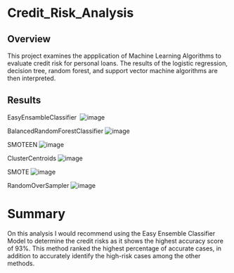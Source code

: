 # Credit_Risk_Analysis

## Overview 
This project examines the appplication of Machine Learning Algorithms to evaluate credit risk for personal loans. The results of the logistic regression, decision tree, random forest, and support vector machine algorithms are then interpreted.   

## Results 
EasyEnsambleClassifier&nbsp; 
![image](https://github.com/codepast12/Credit_Risk/blob/main/Resources/EasyEnsambleClassifier.png)


BalancedRandomForestClassifier
![image](https://github.com/codepast12/Credit_Risk/blob/main/Resources/BalancedRandomForestClassifier.png)


SMOTEEN
![image](https://github.com/codepast12/Credit_Risk/blob/main/Resources/SMOTEEN.png)


ClusterCentroids 
![image](https://github.com/codepast12/Credit_Risk/blob/main/Resources/ClusterCentroids.png)


SMOTE
![image](https://github.com/codepast12/Credit_Risk/blob/main/Resources/SMOTE.png)


RandomOverSampler
![image](https://github.com/codepast12/Credit_Risk/blob/main/Resources/RandomOverSampler.png)

# Summary
On this analysis I would recommend using the Easy Ensemble Classifier Model to determine the credit risks as it shows the highest accuracy score of 93%. This method ranked the highest percentage of accurate cases, in addition to accurately identify the high-risk cases among the other methods. 
 
